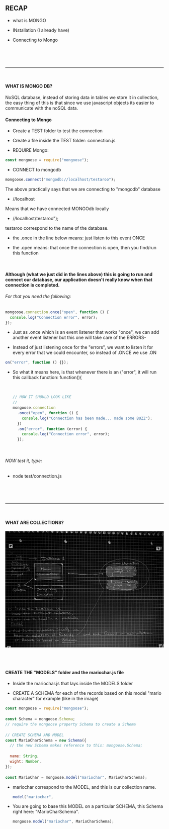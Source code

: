 ## RECAP

- what is MONGO

- INstallation (I already have)

- Connecting to Mongo

<br>
<br>
<br>
<hr>
<br>

#### WHAT IS MONGO DB?

<p> NoSQL database, instead of storing data in tables we store it in collection, the easy thing of this
  is that since we use javascript objects its easier to communicate with the noSQL data.
  </p>

#### Connecting to Mongo

- Create a TEST folder to test the connection
- Create a file inside the TEST folder: connection.js

- REQUIRE Mongo:

```javascript
const mongoose = require("mongoose");
```

- CONNECT to mongodb

```javascript
mongoose.connect("mongodb://localhost/testaroo");
```

<p>The above practically says that we are connecting to "mongodb" database
  </p>

- //localhost

<p>Means that  we have connected MONGOdb locally 
  </p>

- //localhost/testaroo");

<p>testaroo correspond to the name of the database.
  </p>

- the .once in the line below means: just listen to this event ONCE

- the .open means: that once the connection is open, then you find/run this function

<br>

#### Although (what we just did in the lines above) this is going to run and connect our database, our application doesn't really know when that connection is completed.

###### For that you need the following:

```javascript
mongoose.connection.once("open", function () {
  console.log("Connection error", error);
});
```

- Just as .once which is an event listener that works "once",
  we can add another event listener but this one
  will take care of the ERRORS-

- Instead of just listening
  once for the "errors", we want to listen it for every error that
  we could encounter, so instead of .ONCE we use .ON

```javascript
on("error", function () {});
```

- So what it means here, is that whenever there is an ("error", it will run this callback function: function(){

     <br>

  ```javascript
  // HOW IT SHOULD LOOK LIKE
  //
  mongoose.connection
    .once("open", function () {
      console.log("Connection has been made... made some BUZZ");
    })
    .on("error", function (error) {
      console.log("Connection error", error);
    });
  ```

   <br>

###### NOW test it, type:

- node test/connection.js

<br>
<br>
<br>
<hr>
<br>

#### WHAT ARE COLLECTIONS?

![rested](./img/collections_shcemas_models.jpg)

<br>
<br>

#### CREATE THE "MODELS" folder and the mariochar.js file

- Inside the mariochar.js that lays inside the MODELS folder

- CREATE A SCHEMA for each of the records based on this model "mario character" for example (like in the image)

```javascript
const mongoose = require("mongoose");

const Schema = mongoose.Schema;
// require the mongoose property Schema to create a Schema

// CREATE SCHEMA AND MODEL
const MarioCharSchema = new Schema({
  // the new Schema makes reference to this: mongoose.Schema;

  name: String,
  wight: Number,
});

const MarioChar = mongoose.model("mariochar", MarioCharSchema);
```

- mariochar correspond to the MODEL,
  and this is our collection name.

  ```javascript
  model("mariochar",
  ```

- You are going to base this MODEL
  on a particular SCHEMA, this Schema
  right here: "MarioCharSchema".

  ```javascript
  mongoose.model("mariochar", MarioCharSchema);
  ```
